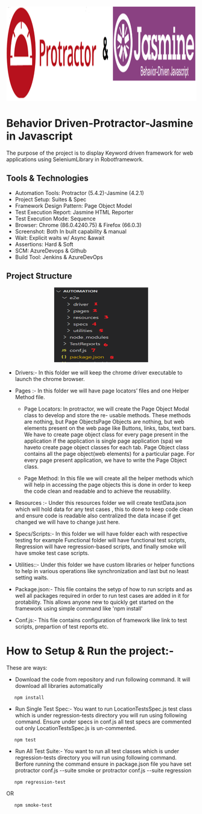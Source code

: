 <p align="center">
<img width="950" height="250" src="Image/protractor-jasmine.png">
</p>

# Behavior Driven-Protractor-Jasmine in Javascript

The purpose of the project is to display Keyword driven framework for web applications using SeleniumLibrary in Robotframework.

## Tools & Technologies

* Automation Tools: Protractor (5.4.2)-Jasmine (4.2.1)
* Project Setup: Suites & Spec
* Framework Design Pattern: Page Object Model
* Test Execution Report: Jasmine HTML Reporter
* Test Execution Mode: Sequence
* Browser: Chrome (86.0.4240.75) & Firefox (66.0.3)
* Screenshot: Both In built capability & manual
* Wait: Explicit waits w/ Async &await
* Assertions: Hard & Soft
* SCM: AzureDevops & Github
* Build Tool: Jenkins & AzureDevOps

## Project Structure

<p align="center">
<img width="250" height="200" src="Image/frameworkstructure.png"><br />
</p>

* Drivers:-
In this folder we will keep the chrome driver executable to launch the chrome browser. 
  
* Pages :-
In this folder we will have page locators’ files and one Helper Method file.

	+ Page Locators: In protractor, we will create the Page Object Modal class to develop and store the re-
usable methods. These methods are nothing, but Page ObjectsPage Objects are nothing, but web elements present on the web page like Buttons, links, tabs, text bars. We have to create page object class for every page present in the application if the application is single page application (spa) we haveto create page object classes for each tab. Page Object class contains all the page object(web elements) for a particular page. For every page present application, we have to write the Page Object class.

	+ Page Method: In this file we will create all the helper methods which will help in accessing the page
objects this is done in order to keep the code clean and readable and to achieve the reusability.

* Resources :-
Under this resources folder we will create testData.json which will hold data for any test cases , this to done to keep code clean and ensure code is readable also centralized the data incase if get changed we will have to change just here.

* Specs/Scripts:-
In this folder we will have folder each with respective testing for example Functional folder will have functional test scripts, Regression will have regression-based scripts, and finally smoke will have smoke test case scripts. 

* Utilities::-
Under this folder we have custom libraries or helper functions to help in various operations like synchronization and last but no least setting waits.

* Package.json:-
This file contains the setyp of how to run scripts and as well all packages required in order to run test cases are added in it for protability. This allows anyone new to quickly
get started on the framework using simple command like 'npm install' 

* Conf.js:-
This file contains configuration of framework like link to test scripts, prepartion of test reports etc.

# How to Setup & Run the project:-
These are ways:


* Download the code from repository and run following command. It will download all libraries automatically
```npm
   npm install
```
* Run Single Test Spec:- You want to run LocationTestsSpec.js test class which is under regression-tests directory you will run using following command. Ensure under specs in conf.js
all test specs are commented out only LocationTestsSpec.js is un-commented. 
```npm
   npm test
```
* Run All Test Suite:- You want to run all test classes which is under regression-tests directory you will run using following command. Berfore running the command ensure in package.json file you have set protractor conf.js --suite smoke or protractor conf.js --suite regression
```npm
   npm regression-test
```
OR
```npm
   npm smoke-test
```







